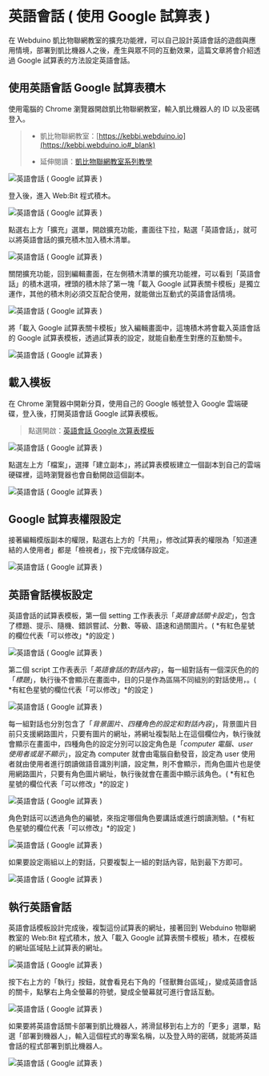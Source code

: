 # 英語會話 ( 使用 Google 試算表 )

在 Webduino 凱比物聯網教室的擴充功能裡，可以自己設計英語會話的遊戲與應用情境，部署到凱比機器人之後，產生與眾不同的互動效果，這篇文章將會介紹透過 Google 試算表的方法設定英語會話。

## 使用英語會話 Google 試算表積木

使用電腦的 Chrome 瀏覽器開啟凱比物聯網教室，輸入凱比機器人的 ID 以及密碼登入。

> - 凱比物聯網教室：[https://kebbi.webduino.io](https://kebbi.webduino.io#_blank)
>
> - 延伸閱讀：[凱比物聯網教室系列教學](../index.html)

![英語會話 ( Google 試算表 )](../../../../media/zh-tw/kebbi/english/spread-sheet-01.jpg)

登入後，進入 Web:Bit 程式積木。

![英語會話 ( Google 試算表 )](../../../../media/zh-tw/kebbi/english/spread-sheet-02.jpg)

點選右上方「擴充」選單，開啟擴充功能，畫面往下拉，點選「英語會話」，就可以將英語會話的擴充積木加入積木清單。

![英語會話 ( Google 試算表 )](../../../../media/zh-tw/kebbi/english/spread-sheet-03.jpg)

關閉擴充功能，回到編輯畫面，在左側積木清單的擴充功能裡，可以看到「英語會話」的積木選項，裡頭的積木除了第一塊「載入 Google 試算表關卡模板」是獨立運作，其他的積木則必須交互配合使用，就能做出互動式的英語會話情境。

![英語會話 ( Google 試算表 )](../../../../media/zh-tw/kebbi/english/spread-sheet-04.jpg)

將「載入 Google 試算表關卡模板」放入編輯畫面中，這塊積木將會載入英語會話的 Google 試算表模板，透過試算表的設定，就能自動產生對應的互動關卡。

![英語會話 ( Google 試算表 )](../../../../media/zh-tw/kebbi/english/spread-sheet-05.jpg)

## 載入模板

在 Chrome 瀏覽器中開新分頁，使用自己的 Google 帳號登入 Google 雲端硬碟，登入後，打開英語會話  Google 試算表模板。

> 點選開啟：[英語會話 Google 次算表模板](https://bit.ly/kebbi-english)

![英語會話 ( Google 試算表 )](../../../../media/zh-tw/kebbi/english/spread-sheet-06.jpg)

點選左上方「檔案」，選擇「建立副本」，將試算表模板建立一個副本到自己的雲端硬碟裡，這時瀏覽器也會自動開啟這個副本。

![英語會話 ( Google 試算表 )](../../../../media/zh-tw/kebbi/english/spread-sheet-07.jpg)

## Google 試算表權限設定

接著編輯模版副本的權限，點選右上方的「共用」，修改試算表的權限為「知道連結的人使用者」都是「檢視者」，按下完成儲存設定。

![英語會話 ( Google 試算表 )](../../../../media/zh-tw/kebbi/english/spread-sheet-08.jpg)

## 英語會話模板設定

英語會話的試算表模板，第一個 setting 工作表表示「*英語會話關卡設定*」，包含了標題、提示、隨機、錯誤嘗試、分數、等級、語速和過關圖片。( *有紅色星號的欄位代表「可以修改」*的設定 )

![英語會話 ( Google 試算表 )](../../../../media/zh-tw/kebbi/english/spread-sheet-09.jpg)

第二個 script 工作表表示「*英語會話的對話內容*」，每一組對話有一個深灰色的的「*標題*」，執行後不會顯示在畫面中，目的只是作為區隔不同組別的對話使用，。( *有紅色星號的欄位代表「可以修改」*的設定 )

![英語會話 ( Google 試算表 )](../../../../media/zh-tw/kebbi/english/spread-sheet-10.jpg)

每一組對話也分別包含了「*背景圖片、四種角色的設定和對話內容*」，背景圖片目前只支援網路圖片，只要有圖片的網址，將網址複製貼上在這個欄位內，執行後就會顯示在畫面中，四種角色的設定分別可以設定角色是「*computer 電腦、user 使用者或是不顯示*」，設定為 computer 就會由電腦自動發音，設定為 user 使用者就由使用者進行朗讀做語音識別判讀，設定無，則不會顯示，而角色圖片也是使用網路圖片，只要有角色圖片網址，執行後就會在畫面中顯示該角色。( *有紅色星號的欄位代表「可以修改」*的設定 )

![英語會話 ( Google 試算表 )](../../../../media/zh-tw/kebbi/english/spread-sheet-11.jpg)

角色對話可以透過角色的編號，來指定哪個角色要講話或進行朗讀測驗。( *有紅色星號的欄位代表「可以修改」*的設定 )

![英語會話 ( Google 試算表 )](../../../../media/zh-tw/kebbi/english/spread-sheet-12.jpg)

如果要設定兩組以上的對話，只要複製上一組的對話內容，貼到最下方即可。

![英語會話 ( Google 試算表 )](../../../../media/zh-tw/kebbi/english/spread-sheet-13.jpg)

## 執行英語會話

英語會話模板設計完成後，複製這份試算表的網址，接著回到 Webduino 物聯網教室的 Web:Bit 程式積木，放入「載入 Google 試算表關卡模板」積木，在模板的網址區域貼上試算表的網址。

![英語會話 ( Google 試算表 )](../../../../media/zh-tw/kebbi/english/spread-sheet-14.jpg)

按下右上方的「執行」按鈕，就會看見右下角的「怪獸舞台區域」，變成英語會話的關卡，點擊右上角全螢幕的符號，變成全螢幕就可進行會話互動。

![英語會話 ( Google 試算表 )](../../../../media/zh-tw/kebbi/english/spread-sheet-15.jpg)

如果要將英語會話關卡部署到凱比機器人，將滑鼠移到右上方的「更多」選單，點選「部署到機器人」，輸入這個程式的專案名稱，以及登入時的密碼，就能將英語會話的程式部署到凱比機器人。

![英語會話 ( Google 試算表 )](../../../../media/zh-tw/kebbi/english/spread-sheet-16.jpg)
